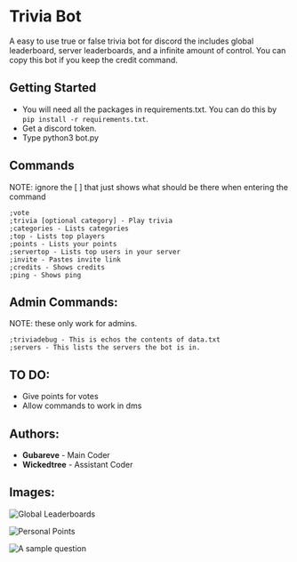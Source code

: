 # Trivia Bot

A easy to use true or false trivia bot for discord the includes global leaderboard, server leaderboards, and a infinite amount of control. You can copy this bot if you keep the credit command.

## Getting Started

* You will need all the packages in requirements.txt. You can do this by ```pip install -r requirements.txt```.
* Get a discord token.
* Type python3 bot.py

## Commands

NOTE: ignore the [ ] that just shows what should be there when entering the command

```
;vote
;trivia [optional category] - Play trivia
;categories - Lists categories
;top - Lists top players
;points - Lists your points
;servertop - Lists top users in your server
;invite - Pastes invite link
;credits - Shows credits
;ping - Shows ping
```

## Admin Commands:

NOTE: these only work for admins.

```
;triviadebug - This is echos the contents of data.txt
;servers - This lists the servers the bot is in.
```

## TO DO:

* Give points for votes
* Allow commands to work in dms

## Authors:

* **Gubareve** - Main Coder
* **Wickedtree** - Assistant Coder

## Images:

![Global Leaderboards](https://github.com/gubareve/trivia-bot/blob/master/images/Screen%20Shot%202020-05-27%20at%2012.34.32%20PM.png)

![Personal Points](https://github.com/gubareve/trivia-bot/blob/master/images/Screen%20Shot%202020-05-27%20at%2012.34.46%20PM.png)

![A sample question](https://raw.githubusercontent.com/gubareve/trivia-bot/master/images/Screen%20Shot%202020-06-03%20at%203.22.51%20PM.png)
